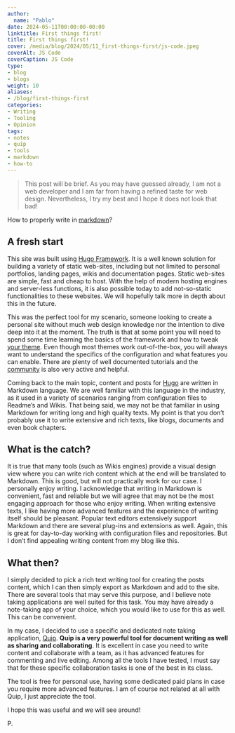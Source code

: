 ```yaml
---
author:
  name: "Pablo"
date: 2024-05-11T00:00:00-00:00
linktitle: First things first!
title: First things first!
cover: /media/blog/2024/05/11_first-things-first/js-code.jpeg
coverAlt: JS Code
coverCaption: JS Code
type:
- blog
- blogs
weight: 10
aliases:
- /blog/first-things-first
categories:
- Writing
- Tooling
- Opinion
tags:
- notes
- quip
- tools
- markdown
- how-to
---
```


>This post will be brief. As you may have guessed already, I am not a web developer and I am far from having a refined taste for web design. Nevertheless, I try my best and I hope it does not look that bad!


How to properly write in [markdown](https://en.wikipedia.org/wiki/Markdown)? 

## A fresh start

This site was built using [Hugo Framework](https://gohugo.io/). It is a well known solution for building a variety of static web-sites, including but not limited to personal portfolios, landing pages, wikis and documentation pages. Static web-sites are simple, fast and cheap to host. With the help of modern hosting engines and server-less functions, it is also possible today to add not-so-static functionalities to these websites. We will hopefully talk more in depth about this in the future.

This was the perfect tool for my scenario, someone looking to create a personal site without much web design knowledge nor the intention to dive deep into it at the moment. The truth is that at some point you will need to spend some time learning the basics of the framework and how to tweak [your theme](https://themes.gohugo.io/). Even though most themes work out-of-the-box, you will always want to understand the specifics of the configuration and what features you can enable. There are plenty of well documented tutorials and the [community](https://discourse.gohugo.io/) is also very active and helpful.

Coming back to the main topic, content and posts for [Hugo](https://gohugo.io/) are written in Markdown language. We are well familiar with this language in the industry, as it used in a variety of scenarios ranging from configuration files to Readme’s and Wikis. That being said, we may not be that familiar in using Markdown for writing long and high quality texts. My point is that you don’t probably use it to write extensive and rich texts, like blogs, documents and even book chapters.


## What is the catch?

It is true that many tools (such as Wikis engines) provide a visual design view where you can write rich content which at the end will be translated to Markdown. This is good, but will not practically work for our case. I personally enjoy writing. I acknowledge that writing in Markdown is convenient, fast and reliable but we will agree that may not be the most engaging approach for those who enjoy writing. When writing extensive texts, I like having more advanced features and the experience of writing itself should be pleasant. Popular text editors extensively support Markdown and there are several plug-ins and extensions as well. Again, this is great for day-to-day working with configuration files and repositories. But I don’t find appealing writing content from my blog like this.


## What then?

I simply decided to pick a rich text writing tool for creating the posts content, which I can then simply export as Markdown and add to the site. There are several tools that may serve this purpose, and I believe note taking applications are well suited for this task. You may have already a note-taking app of your choice, which you would like to use for this as well. This can be convenient.

In my case, I decided to use a specific and dedicated note taking application, [Quip](https://quip.com/). **Quip is a very powerful tool for document writing as well as sharing and collaborating**. It is excellent in case you need to write content and collaborate with a team, as it has advanced features for commenting and live editing. Among all the tools I have tested, I must say that for these specific collaboration tasks is one of the best in its class.

The tool is free for personal use, having some dedicated paid plans in case you require more advanced features. I am of course not related at all with Quip, I just appreciate the tool.

I hope this was useful and we will see around!

P.
